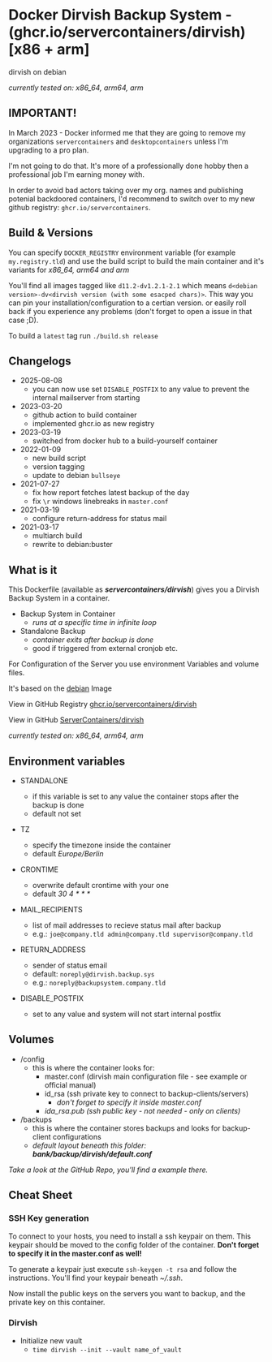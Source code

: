 # Docker Dirvish Backup System - (ghcr.io/servercontainers/dirvish) [x86 + arm]

dirvish on debian

_currently tested on: x86_64, arm64, arm_

## IMPORTANT!

In March 2023 - Docker informed me that they are going to remove my 
organizations `servercontainers` and `desktopcontainers` unless 
I'm upgrading to a pro plan.

I'm not going to do that. It's more of a professionally done hobby then a
professional job I'm earning money with.

In order to avoid bad actors taking over my org. names and publishing potenial
backdoored containers, I'd recommend to switch over to my new github registry: `ghcr.io/servercontainers`.

## Build & Versions

You can specify `DOCKER_REGISTRY` environment variable (for example `my.registry.tld`)
and use the build script to build the main container and it's variants for _x86_64, arm64 and arm_

You'll find all images tagged like `d11.2-dv1.2.1-2.1` which means `d<debian version>-dv<dirvish version (with some esacped chars)>`.
This way you can pin your installation/configuration to a certian version. or easily roll back if you experience any problems
(don't forget to open a issue in that case ;D).

To build a `latest` tag run `./build.sh release`

## Changelogs

* 2025-08-08
    * you can now use set `DISABLE_POSTFIX` to any value to prevent the internal mailserver from starting
* 2023-03-20
    * github action to build container
    * implemented ghcr.io as new registry
* 2023-03-19
    * switched from docker hub to a build-yourself container
* 2022-01-09
    * new build script
    * version tagging
    * update to debian `bullseye`
* 2021-07-27
    * fix how report fetches latest backup of the day
    * fix `\r` windows linebreaks in `master.conf`
* 2021-03-19
    * configure return-address for status mail
* 2021-03-17
    * multiarch build
    * rewrite to debian:buster

## What is it

This Dockerfile (available as ___servercontainers/dirvish___) gives you a Dirvish Backup System in a container.

- Backup System in Container
    - _runs at a specific time in infinite loop_
- Standalone Backup
    - _container exits after backup is done_
    - good if triggered from external cronjob etc.

For Configuration of the Server you use environment Variables and volume files.

It's based on the [debian](https://registry.hub.docker.com/_/debian) Image

View in GitHub Registry [ghcr.io/servercontainers/dirvish](https://ghcr.io/servercontainers/dirvish)

View in GitHub [ServerContainers/dirvish](https://github.com/ServerContainers/dirvish)

_currently tested on: x86_64, arm64, arm_

## Environment variables

- STANDALONE
    - if this variable is set to any value the container stops after the backup is done
    - default not set

- TZ
    - specify the timezone inside the container
    - default _Europe/Berlin_

- CRONTIME
    - overwrite default crontime with your one
    - default _30 4 * * *_

- MAIL_RECIPIENTS
    - list of mail addresses to recieve status mail after backup
    - e.g.: `joe@company.tld admin@company.tld supervisor@company.tld`

- RETURN_ADDRESS
    - sender of status email
    - default: `noreply@dirvish.backup.sys`
    - e.g.: `noreply@backupsystem.company.tld`
- DISABLE_POSTFIX
    - set to any value and system will not start internal postfix

## Volumes

- /config
    - this is where the container looks for:
        - master.conf (dirvish main configuration file - see example or official manual)
        - id_rsa (ssh private key to connect to backup-clients/servers)
            - _don't forget to specify it inside master.conf_
        - _ida_rsa.pub (ssh public key - not needed - only on clients)_
- /backups
    - this is where the container stores backups and looks for backup-client configurations
    - _default layout beneath this folder:_ ___bank/backup/dirvish/default.conf___

_Take a look at the GitHub Repo, you'll find a example there._

## Cheat Sheet

### SSH Key generation

To connect to your hosts, you need to install a ssh keypair on them. This keypair should be moved to the config folder of the container. __Don't forget to specify it in the master.conf as well!__

To generate a keypair just execute `ssh-keygen -t rsa` and follow the instructions. You'll find your keypair beneath _~/.ssh_.

Now install the public keys on the servers you want to backup, and the private key on this container.

### Dirvish

- Initialize new vault
    - `time dirvish --init --vault name_of_vault`
